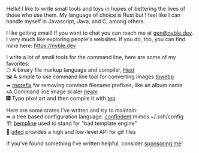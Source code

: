 Hello! I like to write small tools and toys in hopes of bettering the lives of those who use them. My language of choice is Rust but I feel like I can handle myself in Javascript, Java, and C, among others.

I like getting email! If you want to chat you can reach me at [gen@nyble.dev](mailto:gen@nyble.dev). I very much like exploring people's websites. If you do, too, you can find mine here: <https://nyble.dev>

I write a lot of small tools for the command line, here are some of my favorites:  
⬡ A binary file markup language and compiler, [Hext][hext]  
🖼 A simple to use command line tool for converting images [towebp][towebp]  
➠ [rnprefix][rnprefix] for removing common filename prefixes, like an album name  
🗚 Command line image scaler [neam][neam] \
🎆 Type pixel art and then compile it with [tep][tep]

[hext]: https://github.com/gennyble/hext
[towebp]: https://github.com/gennyble/towebp
[rnprefix]: https://github.com/gennyble/rnprefix
[neam]: https://github.com/gennyble/neam
[tep]: https://github.com/gennyble/tep

Here are some crates I've written and try to maintain:   
➥ a tree based configuration language. [confindent][confindent] mimcs ~/.ssh/config  
🏗 [bempline][bempline] used to stand for "bad template engine"  
🎁 [gifed][gifed] provides a high and low-level API for gif files

[confindent]: https://github.com/gennyble/confindent
[bempline]:https://github.com/gennyble/bempline
[gifed]: https://github.com/gennyble/gifed

If you've found something I've written helpful, consider [sponsoring me][sponsor]!

[sponsor]: https://github.com/sponsors/gennyble
